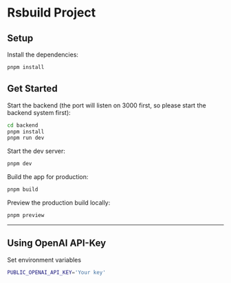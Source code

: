 # Rsbuild Project

## Setup

Install the dependencies:

```bash
pnpm install
```

## Get Started

Start the backend (the port will listen on 3000 first, so please start the backend system first):
```bash
cd backend
pnpm install
pnpm run dev
```


Start the dev server:

```bash
pnpm dev
```

Build the app for production:

```bash
pnpm build
```

Preview the production build locally:

```bash
pnpm preview
```
---
## Using OpenAI API-Key
Set environment variables
```bash
PUBLIC_OPENAI_API_KEY='Your key'
```

